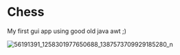 # Chess

My first gui app using good old java awt ;)

![56191391_1258301977650688_1387573709929185280_n](https://user-images.githubusercontent.com/31375809/55584349-4afc5200-5724-11e9-8b3e-673b575776ce.png)
